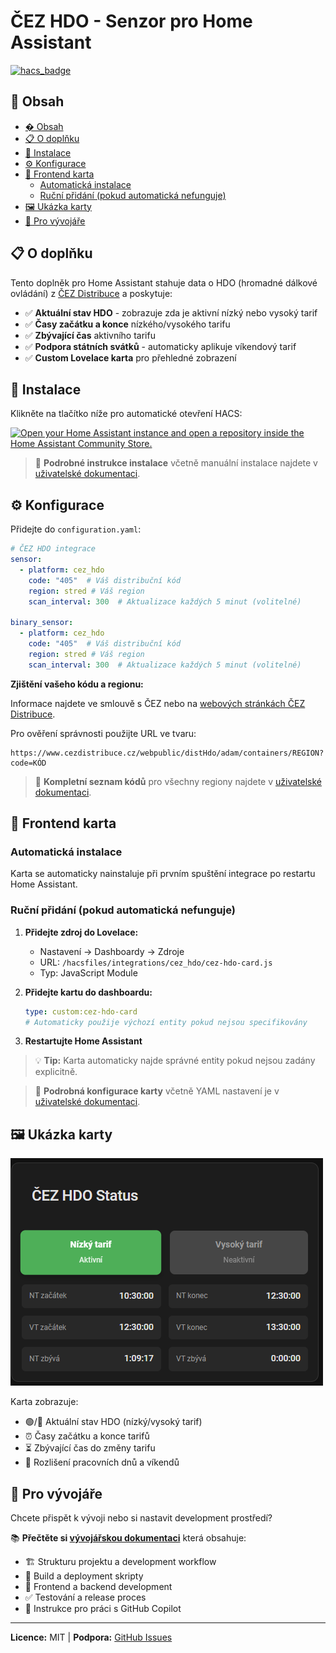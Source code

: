 # ČEZ HDO - Senzor pro Home Assistant

[![hacs_badge](https://img.shields.io/badge/HACS-Custom-41BDF5.svg?style=for-the-badge)](https://github.com/hacs/integration)

## 📑 Obsah

- [� Obsah](#-obsah)
- [📋 O doplňku](#-o-doplňku)
- [🚀 Instalace](#-instalace)
- [⚙️ Konfigurace](#️-konfigurace)
- [🎨 Frontend karta](#-frontend-karta)
  - [Automatická instalace](#automatická-instalace)
  - [Ruční přidání (pokud automatická nefunguje)](#ruční-přidání-pokud-automatická-nefunguje)
- [🖼️ Ukázka karty](#️-ukázka-karty)
- [👥 Pro vývojáře](#-pro-vývojáře)

## 📋 O doplňku

Tento doplněk pro Home Assistant stahuje data o HDO (hromadné dálkové ovládání) z [ČEZ Distribuce](https://www.cezdistribuce.cz/cs/pro-zakazniky/spinani-hdo.html) a poskytuje:

- ✅ **Aktuální stav HDO** - zobrazuje zda je aktivní nízký nebo vysoký tarif
- ✅ **Časy začátku a konce** nízkého/vysokého tarifu
- ✅ **Zbývající čas** aktivního tarifu
- ✅ **Podpora státních svátků** - automaticky aplikuje víkendový tarif
- ✅ **Custom Lovelace karta** pro přehledné zobrazení

## 🚀 Instalace

Klikněte na tlačítko níže pro automatické otevření HACS:

[![Open your Home Assistant instance and open a repository inside the Home Assistant Community Store.](https://my.home-assistant.io/badges/hacs_repository.svg)](https://my.home-assistant.io/redirect/hacs_repository/?category=Integration&owner=Cmajda&repository=ha_cez_distribuce)

> 📖 **Podrobné instrukce instalace** včetně manuální instalace najdete v [uživatelské dokumentaci](docs/user-guide.md).

## ⚙️ Konfigurace

Přidejte do `configuration.yaml`:

```yaml
# ČEZ HDO integrace
sensor:
  - platform: cez_hdo
    code: "405"  # Váš distribuční kód
    region: stred # Váš region
    scan_interval: 300  # Aktualizace každých 5 minut (volitelné)

binary_sensor:
  - platform: cez_hdo
    code: "405"  # Váš distribuční kód
    region: stred # Váš region
    scan_interval: 300  # Aktualizace každých 5 minut (volitelné)
```

**Zjištění vašeho kódu a regionu:**

Informace najdete ve smlouvě s ČEZ nebo na [webových stránkách ČEZ Distribuce](https://www.cezdistribuce.cz/cs/pro-zakazniky/spinani-hdo.html).

Pro ověření správnosti použijte URL ve tvaru:
```
https://www.cezdistribuce.cz/webpublic/distHdo/adam/containers/REGION?code=KÓD
```

> 📖 **Kompletní seznam kódů** pro všechny regiony najdete v [uživatelské dokumentaci](docs/user-guide.md#podporované-distribuční-kódy).

## 🎨 Frontend karta

### Automatická instalace

Karta se automaticky nainstaluje při prvním spuštění integrace po restartu Home Assistant.

### Ruční přidání (pokud automatická nefunguje)

1. **Přidejte zdroj do Lovelace:**
   - Nastavení → Dashboardy → Zdroje
   - URL: `/hacsfiles/integrations/cez_hdo/cez-hdo-card.js`
   - Typ: JavaScript Module

2. **Přidejte kartu do dashboardu:**
   ```yaml
   type: custom:cez-hdo-card
   # Automaticky použije výchozí entity pokud nejsou specifikovány
   ```

3. **Restartujte Home Assistant**

> 💡 **Tip:** Karta automaticky najde správné entity pokud nejsou zadány explicitně.

> 📖 **Podrobná konfigurace karty** včetně YAML nastavení je v [uživatelské dokumentaci](docs/user-guide.md#lovelace-karta).

## 🖼️ Ukázka karty

![ČEZ HDO Card](entity_card.png)

Karta zobrazuje:
- 🟢/🔴 Aktuální stav HDO (nízký/vysoký tarif)
- ⏰ Časy začátku a konce tarifů
- ⏳ Zbývající čas do změny tarifu
- 📅 Rozlišení pracovních dnů a víkendů

## 👥 Pro vývojáře

Chcete přispět k vývoji nebo si nastavit development prostředí?

📚 **Přečtěte si [vývojářskou dokumentaci](docs/developer-guide.md)** která obsahuje:

- 🏗️ Strukturu projektu a development workflow
- 🔧 Build a deployment skripty
- 🎨 Frontend a backend development
- ✅ Testování a release proces
- 🤖 Instrukce pro práci s GitHub Copilot

---

**Licence:** MIT | **Podpora:** [GitHub Issues](https://github.com/Cmajda/ha_cez_distribuce/issues)
